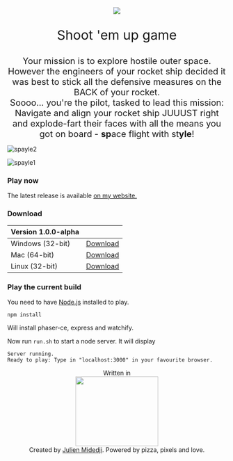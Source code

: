 <div align="center"><img src="https://user-images.githubusercontent.com/6261556/31128423-097c8264-a852-11e7-932a-8576599832d9.png"></div>

<p align="center" style="font-size:30px">Shoot 'em up game</p>

<div align="center" style="font-size:20px">
Your mission is to explore hostile outer space. However the engineers of your rocket ship decided it<br />
was best to stick all the defensive measures on the BACK of your rocket. <br />
Soooo... you're the pilot, tasked to lead this mission: Navigate and align your rocket ship JUUUST right 
and explode-fart their faces with all the means you got on board - <strong>sp</strong>ace flight with st<strong>yle</strong>!
</div>

![spayle2](https://user-images.githubusercontent.com/6261556/31543397-21020cf8-b016-11e7-8071-c3fb19c5d803.gif)

![spayle1](https://user-images.githubusercontent.com/6261556/31543338-e5aa1998-b015-11e7-99cf-2ae10088db15.gif)

### Play now

The latest release is available <a href="https://resamvi.de/spayle">on my website.</a>

### Download

| Version 1.0.0-alpha |  |
| ------------- | ------------- |
| Windows (32-bit)  | <a href="https://github.com/ResamVi/spayle/releases/download/1.0.0-alpha/windows-x32.zip">Download</a><br>    |
| Mac (64-bit)  | <a href="https://github.com/ResamVi/spayle/releases/download/1.0.0-alpha/mac-x64.zip">Download</a> |
| Linux (32-bit) | <a href="https://github.com/ResamVi/spayle/releases/download/1.0.0-alpha/linux-x32.tar">Download</a> |

### Play the current build

You need to have <a href="https://nodejs.org/en/">Node.js</a> installed to play.

```
npm install
```
Will install phaser-ce, express and watchify.

Now run `run.sh` to start a node server. It will display
```
Server running.
Ready to play: Type in "localhost:3000" in your favourite browser.
```



<div align="center">Written in</div>

<div align="center"><img src="https://raw.githubusercontent.com/photonstorm/phaser/master/v2/resources/Phaser%20Logo/PNG/Phaser%20Logo%20Web%20Quality.png" width="190" height="160"></div>

<div align="center">Created by <a href="mailto:admin@resamvi.de">Julien Midedji</a>. Powered by pizza, pixels and love.</div>
